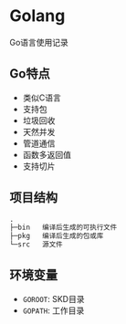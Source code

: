 # Golang

Go语言使用记录

## Go特点

- 类似C语言
- 支持包
- 垃圾回收
- 天然并发
- 管道通信
- 函数多返回值
- 支持切片

## 项目结构

```txt
.
├─bin   编译后生成的可执行文件
├─pkg   编译后生成的包或库
└─src   源文件
```

## 环境变量

- `GOROOT`: SKD目录
- `GOPATH`: 工作目录
